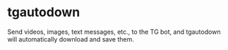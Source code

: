# tgautodown
Send videos, images, text messages, etc., to the TG bot, and tgautodown  will automatically download and save them.
